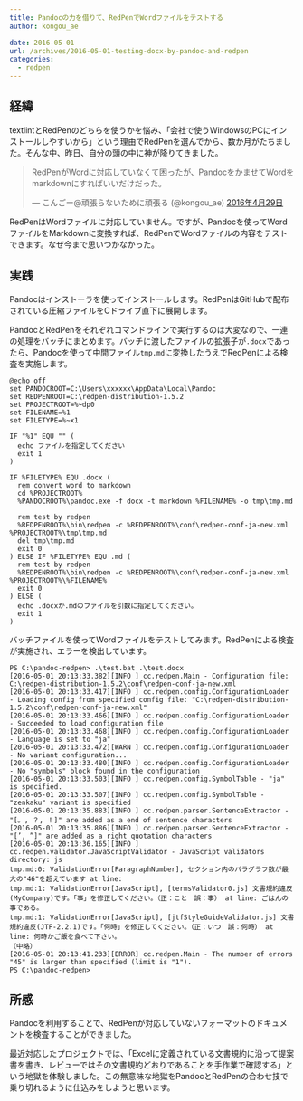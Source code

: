 ```yaml
---
title: Pandocの力を借りて、RedPenでWordファイルをテストする
author: kongou_ae
date: 2016-05-01
url: /archives/2016-05-01-testing-docx-by-pandoc-and-redpen
categories:
  - redpen
---
```


## 経緯

textlintとRedPenのどちらを使うかを悩み、「会社で使うWindowsのPCにインストールしやすいから」という理由でRedPenを選んでから、数か月がたちました。そんな中、昨日、自分の頭の中に神が降りてきました。

<blockquote class="twitter-tweet" data-lang="ja"><p lang="ja" dir="ltr">RedPenがWordに対応していなくて困ったが、PandocをかませてWordをmarkdownにすればいいだけだった。</p>&mdash; こんごー@頑張らないために頑張る (@kongou_ae) <a href="https://twitter.com/kongou_ae/status/725997053277409281">2016年4月29日</a></blockquote>
<script async src="//platform.twitter.com/widgets.js" charset="utf-8"></script>

RedPenはWordファイルに対応していません。ですが、Pandocを使ってWordファイルをMarkdownに変換すれば、RedPenでWordファイルの内容をテストできます。なぜ今まで思いつかなかった。

## 実践

Pandocはインストーラを使ってインストールします。RedPenはGitHubで配布されている圧縮ファイルをCドライブ直下に展開します。

PandocとRedPenをそれぞれコマンドラインで実行するのは大変なので、一連の処理をバッチにまとめます。バッチに渡したファイルの拡張子が`.docx`であったら、Pandocを使って中間ファイル`tmp.md`に変換したうえでRedPenによる検査を実施します。

```
@echo off
set PANDOCROOT=C:\Users\xxxxxx\AppData\Local\Pandoc
set REDPENROOT=C:\redpen-distribution-1.5.2
set PROJECTROOT=%~dp0
set FILENAME=%1
set FILETYPE=%~x1

IF "%1" EQU "" (
  echo ファイルを指定してください
  exit 1
)

IF %FILETYPE% EQU .docx (
  rem convert word to markdown
  cd %PROJECTROOT%
  %PANDOCROOT%\pandoc.exe -f docx -t markdown %FILENAME% -o tmp\tmp.md

  rem test by redpen
  %REDPENROOT%\bin\redpen -c %REDPENROOT%\conf\redpen-conf-ja-new.xml %PROJECTROOT%\tmp\tmp.md
  del tmp\tmp.md
  exit 0
) ELSE IF %FILETYPE% EQU .md (
  rem test by redpen
  %REDPENROOT%\bin\redpen -c %REDPENROOT%\conf\redpen-conf-ja-new.xml %PROJECTROOT%\%FILENAME%
  exit 0
) ELSE (
  echo .docxか.mdのファイルを引数に指定してください。
  exit 1
)
```

バッチファイルを使ってWordファイルをテストしてみます。RedPenによる検査が実施され、エラーを検出しています。

```
PS C:\pandoc-redpen> .\test.bat .\test.docx
[2016-05-01 20:13:33.382][INFO ] cc.redpen.Main - Configuration file: C:\redpen-distribution-1.5.2\conf\redpen-conf-ja-new.xml
[2016-05-01 20:13:33.417][INFO ] cc.redpen.config.ConfigurationLoader - Loading config from specified config file: "C:\redpen-distribution-1.5.2\conf\redpen-conf-ja-new.xml"
[2016-05-01 20:13:33.466][INFO ] cc.redpen.config.ConfigurationLoader - Succeeded to load configuration file
[2016-05-01 20:13:33.468][INFO ] cc.redpen.config.ConfigurationLoader - Language is set to "ja"
[2016-05-01 20:13:33.472][WARN ] cc.redpen.config.ConfigurationLoader - No variant configuration...
[2016-05-01 20:13:33.480][INFO ] cc.redpen.config.ConfigurationLoader - No "symbols" block found in the configuration
[2016-05-01 20:13:33.503][INFO ] cc.redpen.config.SymbolTable - "ja" is specified.
[2016-05-01 20:13:33.507][INFO ] cc.redpen.config.SymbolTable - "zenkaku" variant is specified
[2016-05-01 20:13:35.883][INFO ] cc.redpen.parser.SentenceExtractor - "[。, ？, ！]" are added as a end of sentence characters
[2016-05-01 20:13:35.886][INFO ] cc.redpen.parser.SentenceExtractor - "[’, ”]" are added as a right quotation characters
[2016-05-01 20:13:36.165][INFO ] cc.redpen.validator.JavaScriptValidator - JavaScript validators directory: js
tmp.md:0: ValidationError[ParagraphNumber], セクション内のパラグラフ数が最大の"46"を超えています at line:
tmp.md:1: ValidationError[JavaScript], [termsValidator0.js] 文書規約違反(MyCompany)です。「事」を修正してください。（正：こと　誤：事） at line: ごはんの事である。
tmp.md:1: ValidationError[JavaScript], [jtfStyleGuideValidator.js] 文書規約違反(JTF-2.2.1)です。「何時」を修正してください。（正：いつ　誤：何時） at line: 何時かご飯を食べて下さい。
（中略）
[2016-05-01 20:13:41.233][ERROR] cc.redpen.Main - The number of errors "45" is larger than specified (limit is "1").
PS C:\pandoc-redpen>
```

## 所感

Pandocを利用することで、RedPenが対応していないフォーマットのドキュメントを検査することができました。

最近対応したプロジェクトでは、「Excelに定義されている文書規約に沿って提案書を書き、レビューではその文書規約どおりであることを手作業で確認する」という地獄を体験しました。この無意味な地獄をPandocとRedPenの合わせ技で乗り切れるように仕込みをしようと思います。
